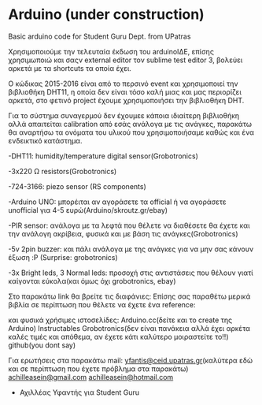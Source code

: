 # Arduino (under construction)
Basic arduino code for Student Guru Dept. from UPatras

Χρησιμοποιούμε την τελευταία έκδωση του arduinoΙΔΕ, επίσης χρησιμωποιώ και σαςν external editor τον sublime test editor 3, βολεύει αρκετά με τα shortcuts τα οποία έχει.

  Ο κώδικας 2015-2016 είναι από το περσινό event και χρησιμοποιεί την βιβλιοθήκη DHT11, 
η οποία δεν είναι τόσο καλή μιας και μας περιορίζει αρκετά, στο φετινό project έχουμε χρησιμοποιήσει την βιβλιοθήκη DHT.

  Για το σύστημα συναγερμού δεν έχουμεε κάποια ιδιαίτερη βιβλιοθήκη αλλά απαιτείται calibration από εσάς ανάλογα με τις ανάγκες,
παρακάτω θα αναρτήσω τα ονόματα του υλικού που χρησιμοποιήσαμε καθώς και ένα ενδεικτικό κατάστημα.

-DHT11: humidity/temperature digital sensor(Grobotronics)

-3x220 Ω resistors(Grobotronics)

-724-3166: piezo sensor (RS components)

-Arduino UNO: μπορέιται αν αγοράσετε τα official ή να αγοράσετε unofficial για 4-5 ευρώ(Arduino/skroutz.gr/ebay)

-PIR sensor: ανάλογα με τα λεφτά που θέλετε να διαθέσετε θα έχετε και την ανάλογη ακρίβεια, φυσικά και με βάση τις ανάγκες(Grobotronics)

-5v 2pin buzzer: και πάλι ανάλογα με της ανάγκες για να μην σας κάνουν έξωση :P (Surprise: grobotronics)

-3x Bright leds, 3 Normal leds: προσοχή στις αντιστάσεις που θέλουν γιατί καίγονται εύκολα(και όμως όχι grobotronics, ebay)

Στο παρακάτω link θα βρείτε τις διαφάνιες: 
Επίσης σας παραθέτω μερικά βιβλία σε περίπτωση που θέλετε να έχετε ένα reference:


και φυσικά χρήσιμες ιστοσελίδες:
Arduino.cc(δείτε και το create της Arduino)
Instructables
Grobotronics(δεν είναι πανάκεια αλλά έχει αρκέτα καλές τιμές και απόθεμα, αν έχετε κάτι καλύτερο μοιραστείτε το!!)
github(you dont say)

Για ερωτήσεις στα παρακάτω mail: 
yfantis@ceid.upatras.gr(καλύτερα εδώ και σε περίπτωση που έχετε πρόβλημα στα παρακάτω)
achilleasein@gmail.com
achilleasein@hotmail.com

- Αχιλλέας Υφαντής για Student Guru
